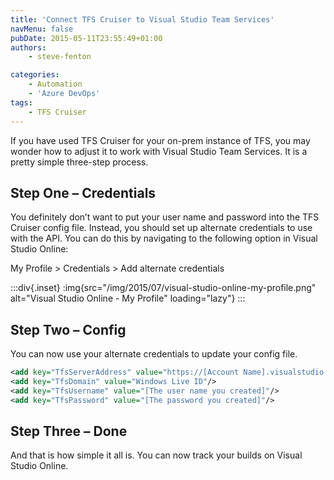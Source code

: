 ```yaml
---
title: 'Connect TFS Cruiser to Visual Studio Team Services'
navMenu: false
pubDate: 2015-05-11T23:55:49+01:00
authors:
    - steve-fenton

categories:
    - Automation
    - 'Azure DevOps'
tags:
    - TFS Cruiser
---
```


If you have used TFS Cruiser for your on-prem instance of TFS, you may wonder how to adjust it to work with Visual Studio Team Services. It is a pretty simple three-step process.

## Step One – Credentials

You definitely don’t want to put your user name and password into the TFS Cruiser config file. Instead, you should set up alternate credentials to use with the API. You can do this by navigating to the following option in Visual Studio Online:

My Profile > Credentials > Add alternate credentials

:::div{.inset}
:img{src="/img/2015/07/visual-studio-online-my-profile.png" alt="Visual Studio Online - My Profile" loading="lazy"}
:::

## Step Two – Config

You can now use your alternate credentials to update your config file.

```xml
<add key="TfsServerAddress" value="https://[Account Name].visualstudio.com/DefaultCollection/"/>
<add key="TfsDomain" value="Windows Live ID"/>
<add key="TfsUsername" value="[The user name you created]"/>
<add key="TfsPassword" value="[The password you created]"/>
```

## Step Three – Done

And that is how simple it all is. You can now track your builds on Visual Studio Online.
